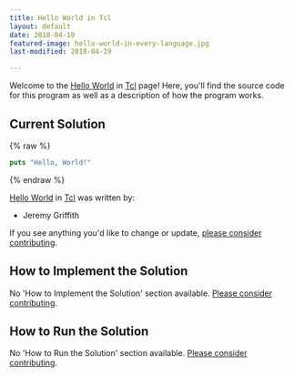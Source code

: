 ```yaml
---
title: Hello World in Tcl
layout: default
date: 2018-04-19
featured-image: hello-world-in-every-language.jpg
last-modified: 2018-04-19

---
```


Welcome to the [Hello World](https://rzuckerm.github.io/sample-programs-website-copy/projects/hello-world) in [Tcl](https://rzuckerm.github.io/sample-programs-website-copy/languages/tcl) page! Here, you'll find the source code for this program as well as a description of how the program works.

## Current Solution

{% raw %}

```tcl
puts "Hello, World!"
```

{% endraw %}

[Hello World](https://rzuckerm.github.io/sample-programs-website-copy/projects/hello-world) in [Tcl](https://rzuckerm.github.io/sample-programs-website-copy/languages/tcl) was written by:

- Jeremy Griffith

If you see anything you'd like to change or update, [please consider contributing](https://github.com/TheRenegadeCoder/sample-programs).

## How to Implement the Solution

No 'How to Implement the Solution' section available. [Please consider contributing](https://github.com/TheRenegadeCoder/sample-programs-website).

## How to Run the Solution

No 'How to Run the Solution' section available. [Please consider contributing](https://github.com/TheRenegadeCoder/sample-programs-website).
